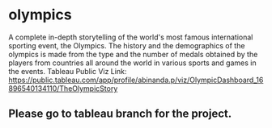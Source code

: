 # olympics
A complete in-depth storytelling of the world's most famous international sporting event, the Olympics. The history and the demographics of the olympics is made from the type and the number of medals obtained by the players from countries all around the world in various sports and games in the events.
Tableau Public Viz Link:   https://public.tableau.com/app/profile/abinanda.p/viz/OlympicDashboard_16896540134110/TheOlympicStory
## Please go to tableau branch for the project.
